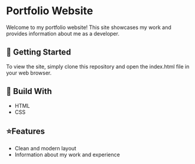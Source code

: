 # Portfolio Website
Welcome to my portfolio website! This site showcases my work and provides information about me as a developer.
## :rocket: Getting Started
To view the site, simply clone this repository and open the index.html file in your web browser.
## :hammer: Build With
* HTML
* CSS
## :star:Features
* Clean and modern layout
* Information about my work and experience
